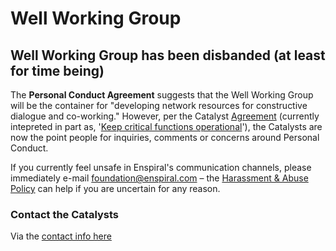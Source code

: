# Well Working Group

## Well Working Group has been disbanded (at least for time being)

The **Personal Conduct Agreement** suggests that the Well Working Group will be the container for "developing network resources for constructive dialogue and co-working." However, per the Catalyst [Agreement](../../catalyst) (currently intepreted in part as, '[Keep critical functions operational](https://docs.google.com/document/d/1_38ZaDk7QO2RZFc7ZyMbQURG2zNb31tmq16198bsaKE/edit?usp=sharing)'), the Catalysts are now the point people for inquiries, comments or concerns around Personal Conduct.

If you currently feel unsafe in Enspiral's communication channels, please immediately e-mail foundation@enspiral.com – the [Harassment & Abuse Policy](/handbook/agreements/harassment_and_abuse.md) can help if you are uncertain for any reason.

### Contact the Catalysts

Via the [contact info here](../catalysts.md/#contact-us)
